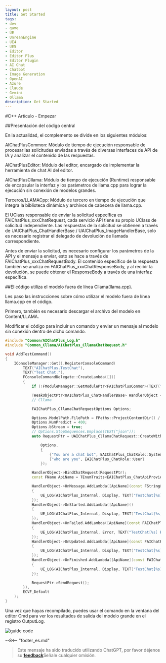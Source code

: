 ```yaml
---
layout: post
title: Get Started
tags:
- dev
- game
- UE
- UnreanEngine
- UE4
- UE5
- Editor
- Editor Plus
- Editor Plugin
- AI Chat
- Chatbot
- Image Generation
- OpenAI
- Azure
- Claude
- Gemini
- Ollama
description: Get Started
---
```


<meta property="og:title" content="UE 插件 AIChatPlus 使用说明 - C++ 篇 - Get Started" />

#C++ Artículo - Empezar

##Presentación del código central

En la actualidad, el complemento se divide en los siguientes módulos:

AIChatPlusCommon: Módulo de tiempo de ejecución responsable de procesar las solicitudes enviadas a través de diversas interfaces de API de IA y analizar el contenido de las respuestas.

AIChatPlusEditor: Módulo del editor, encargado de implementar la herramienta de chat AI del editor.

AIChatPlusCllama: Módulo de tiempo de ejecución (Runtime) responsable de encapsular la interfaz y los parámetros de llama.cpp para lograr la ejecución sin conexión de modelos grandes.

Terceros/LLAMACpp: Módulo de tercero en tiempo de ejecución que integra la biblioteca dinámica y archivos de cabecera de llama.cpp.

El UClass responsable de enviar la solicitud específica es FAIChatPlus_xxxChatRequest, cada servicio API tiene su propio UClass de solicitud independiente. Las respuestas de la solicitud se obtienen a través de UAIChatPlus_ChatHandlerBase / UAIChatPlus_ImageHandlerBase, solo es necesario registrar el delegado de devolución de llamada correspondiente.

Antes de enviar la solicitud, es necesario configurar los parámetros de la API y el mensaje a enviar, esto se hace a través de FAIChatPlus_xxxChatRequestBody. El contenido específico de la respuesta también se analiza en FAIChatPlus_xxxChatResponseBody, y al recibir la devolución, se puede obtener el ResponseBody a través de una interfaz específica.

##El código utiliza el modelo fuera de línea Cllama(llama.cpp).

Les paso las instrucciones sobre cómo utilizar el modelo fuera de línea llama.cpp en el código.

Primero, también es necesario descargar el archivo del modelo en Content/LLAMA.

Modificar el código para incluir un comando y enviar un mensaje al modelo sin conexión dentro de dicho comando.

```c++
#include "Common/AIChatPlus_Log.h"
#include "Common_Cllama/AIChatPlus_CllamaChatRequest.h"

void AddTestCommand()
{
	IConsoleManager::Get().RegisterConsoleCommand(
		TEXT("AIChatPlus.TestChat"),
		TEXT("Test Chat."),
		FConsoleCommandDelegate::CreateLambda([]()
		{
			if (!FModuleManager::GetModulePtr<FAIChatPlusCommon>(TEXT("AIChatPlusCommon"))) return;

			TWeakObjectPtr<UAIChatPlus_ChatHandlerBase> HandlerObject = UAIChatPlus_ChatHandlerBase::New();
			// Cllama

			FAIChatPlus_CllamaChatRequestOptions Options;

			Options.ModelPath.FilePath = FPaths::ProjectContentDir() / "LLAMA" / "qwen1.5-1_8b-chat-q8_0.gguf";
			Options.NumPredict = 400;
			Options.bStream = true;
			// Options.StopSequences.Emplace(TEXT("json"));
			auto RequestPtr = UAIChatPlus_CllamaChatRequest::CreateWithOptionsAndMessages(

				Options,
				{
					{"You are a chat bot", EAIChatPlus_ChatRole::System},
					{"who are you", EAIChatPlus_ChatRole::User}
				});

			HandlerObject->BindChatRequest(RequestPtr);
			const FName ApiName = TEnumTraits<EAIChatPlus_ChatApiProvider>::ToName(RequestPtr->GetApiProvider());

			HandlerObject->OnMessage.AddLambda([ApiName](const FString& Message)
			{
				UE_LOG(AIChatPlus_Internal, Display, TEXT("TestChat[%s] Message: [%s]"), *ApiName.ToString(), *Message);
			});
			HandlerObject->OnStarted.AddLambda([ApiName]()
			{
				UE_LOG(AIChatPlus_Internal, Display, TEXT("TestChat[%s] RequestStarted"), *ApiName.ToString());
			});
			HandlerObject->OnFailed.AddLambda([ApiName](const FAIChatPlus_ResponseErrorBase& InError)
			{
				UE_LOG(AIChatPlus_Internal, Error, TEXT("TestChat[%s] RequestFailed: %s "), *ApiName.ToString(), *InError.GetDescription());
			});
			HandlerObject->OnUpdated.AddLambda([ApiName](const FAIChatPlus_ResponseBodyBase& ResponseBody)
			{
				UE_LOG(AIChatPlus_Internal, Display, TEXT("TestChat[%s] RequestUpdated"), *ApiName.ToString());
			});
			HandlerObject->OnFinished.AddLambda([ApiName](const FAIChatPlus_ResponseBodyBase& ResponseBody)
			{
				UE_LOG(AIChatPlus_Internal, Display, TEXT("TestChat[%s] RequestFinished"), *ApiName.ToString());
			});

			RequestPtr->SendRequest();
		}),
		ECVF_Default
	);
}
```

Una vez que hayas recompilado, puedes usar el comando en la ventana del editor Cmd para ver los resultados de salida del modelo grande en el registro OutputLog.

![guide code](assets/img/2024-ue-aichatplus/guide_code_1.png)

--8<-- "footer_es.md"


> Este mensaje ha sido traducido utilizando ChatGPT, por favor déjenos su [**feedback**](https://github.com/disenone/wiki_blog/issues/new)Señale cualquier omisión. 
